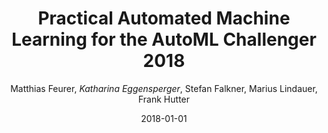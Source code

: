 ---
title: "Practical Automated Machine Learning for the AutoML Challenger 2018"
author: "Matthias Feurer, *Katharina Eggensperger*, Stefan Falkner, Marius Lindauer, Frank Hutter"
collection: publications
permalink: /publication/2018-AutoML-PracticalAutoML
date: 2018-01-01
venue: "ICML Workshop on Automated Machine Learning (AutoML'18)"
pdf: 'https://ml.informatik.uni-freiburg.de/wp-content/uploads/papers/18-AUTOML-AutoChallenge.pdf'
---